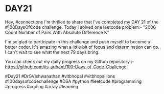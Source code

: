 # DAY21
Hey, #connections I'm thrilled to share that I've completed my DAY 21 of the #100DaysOfCode challenge. Today I solved one leetcode problem:- "2006 Count Number of Pairs With Absolute Difference K"

I'm so glad to participate in this challenge and push myself to become a better coder. It's amazing what a little bit of focus and determination can do. I can't wait to see what the next 79 days bring.

You can check out my daily progress on my Github repository :- https://github.com/its-arihant/100-Days-of-Code-Challenge

#Day21 #DrGVishwanathan #vitbhopal #vitbhopallions #100daysofcodechallenge #DSA #python #leetcode #programming #progress #coding #array #learning
